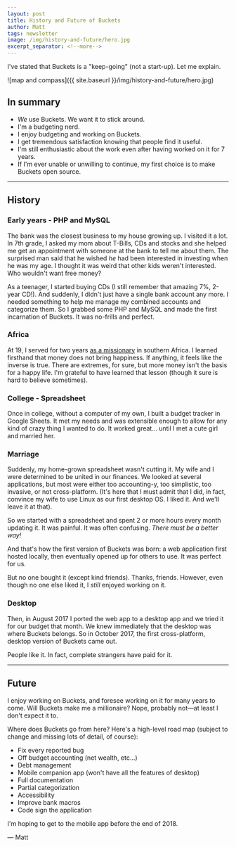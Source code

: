 ```yaml
---
layout: post
title: History and Future of Buckets
author: Matt
tags: newsletter
image: /img/history-and-future/hero.jpg
excerpt_separator: <!--more-->
---
```


I've stated that Buckets is a "keep-going" (not a start-up).  Let me explain.

![map and compass]({{ site.baseurl }}/img/history-and-future/hero.jpg)

<!--more-->

## In summary

- *We* use Buckets.  We want it to stick around.
- I'm a budgeting nerd.
- I enjoy budgeting and working on Buckets.
- I get tremendous satisfaction knowing that people find it useful.
- I'm still enthusiastic about the work even after having worked on it for 7 years.
- If I'm ever unable or unwilling to continue, my first choice is to make Buckets open source.

---

## History 



### Early years - PHP and MySQL

The bank was the closest business to my house growing up.  I visited it a lot.  In 7th grade, I asked my mom about T-Bills, CDs and stocks and she helped me get an appointment with someone at the bank to tell me about them.  The surprised man said that he wished *he* had been interested in investing when he was my age.  I thought it was weird that other kids weren't interested.  Who wouldn't want free money?

As a teenager, I started buying CDs (I still remember that amazing 7%, 2-year CD!).  And suddenly, I didn't just have a single bank account any more.  I needed something to help me manage my combined accounts and categorize them.  So I grabbed some PHP and MySQL and made the first incarnation of Buckets.  It was no-frills and perfect.

### Africa

At 19, I served for two years [as a missionary](https://www.mormonnewsroom.org/topic/missionary-program) in southern Africa.  I learned firsthand that money does not bring happiness.  If anything, it feels like the inverse is true.  There are extremes, for sure, but more money isn't the basis for a happy life.  I'm grateful to have learned that lesson (though it sure is hard to believe sometimes).

### College - Spreadsheet

Once in college, without a computer of my own, I built a budget tracker in Google Sheets.  It met my needs and was extensible enough to allow for any kind of crazy thing I wanted to do.  It worked great...  until I met a cute girl and married her.

### Marriage

Suddenly, my home-grown spreadsheet wasn't cutting it.  My wife and I were determined to be united in our finances.  We looked at several applications, but most were either too accounting-y, too simplistic, too invasive, or not cross-platform.  (It's here that I must admit that I did, in fact, convince my wife to use Linux as our first desktop OS.  I liked it.  And we'll leave it at that).

So we started with a spreadsheet and spent 2 or more hours every month updating it.  It was painful.  It was often confusing.  *There must be a better way!*

And that's how the first version of Buckets was born: a web application first hosted locally, then eventually opened up for others to use.  It was perfect for us.

But no one bought it (except kind friends).  Thanks, friends.  However, even though no one else liked it, I *still* enjoyed working on it.

### Desktop

Then, in August 2017 I ported the web app to a desktop app and we tried it for our budget that month.  We knew immediately that the desktop was where Buckets belongs.  So in October 2017, the first cross-platform, desktop version of Buckets came out.

People like it.  In fact, complete strangers have paid for it.

---

## Future

I enjoy working on Buckets, and foresee working on it for many years to come.  Will Buckets make me a millionaire?  Nope, probably not&mdash;at least I don't expect it to.

Where does Buckets go from here? Here's a high-level road map (subject to change and missing lots of detail, of course):

- Fix every reported bug
- Off budget accounting (net wealth, etc...)
- Debt management
- Mobile companion app (won't have all the features of desktop)
- Full documentation
- Partial categorization
- Accessibility
- Improve bank macros
- Code sign the application

I'm hoping to get to the mobile app before the end of 2018.



&mdash; Matt
